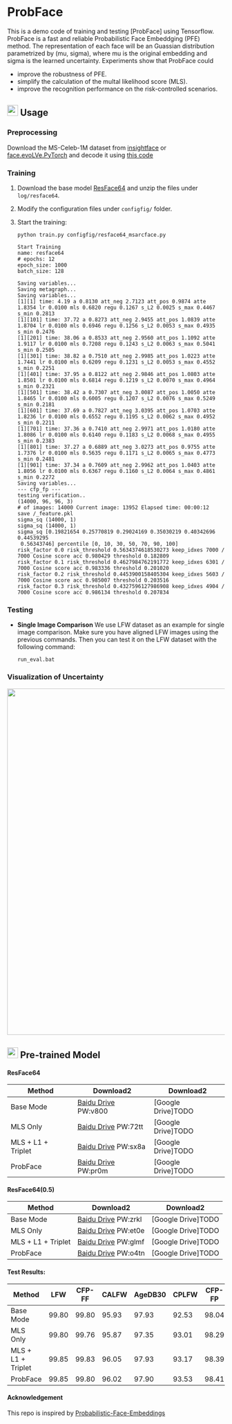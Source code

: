 # ProbFace


This is a demo code of training and testing [ProbFace] using Tensorflow.
ProbFace is a fast and reliable Probabilistic Face Embeddging (PFE) method.
The representation of each face will be an Guassian distribution parametrized by (mu, sigma), where mu is the original embedding and sigma is the learned uncertainty. Experiments show that ProbFace could
+ improve the robustness of PFE.
+ simplify the calculation of the multal likelihood score (MLS).
+ improve the recognition performance on the risk-controlled scenarios.


## <img src="https://image.flaticon.com/icons/svg/1/1383.svg" width="25"/> Usage

### Preprocessing

Download the MS-Celeb-1M dataset from [insightface](https://github.com/deepinsight/insightface/wiki/Dataset-Zoo) or [face.evoLVe.PyTorch](https://github.com/ZhaoJ9014/face.evoLVe.PyTorch#Data-Zoo) and decode it using [this code](https://github.com/deepinsight/insightface/blob/master/recognition/data/rec2image.py)

### Training
1. Download the base model [ResFace64](https://drive.baidu.com/open?id=1MiC_qCj5GFidWLtON9ekClOCJu6dPHT4) and unzip the files under ```log/resface64```.

2. Modify the configuration files under ```configfig/``` folder.

4. Start the training:
    ``` Shell
    python train.py configfig/resface64_msarcface.py
    ```
   
    ```
    Start Training
    name: resface64
    # epochs: 12
    epoch_size: 1000
    batch_size: 128

    Saving variables...
    Saving metagraph...
    Saving variables...
    [1][1] time: 4.19 a 0.8130 att_neg 2.7123 att_pos 0.9874 atte 1.8354 lr 0.0100 mls 0.6820 regu 0.1267 s_L2 0.0025 s_max 0.4467 s_min 0.2813
    [1][101] time: 37.72 a 0.8273 att_neg 2.9455 att_pos 1.0839 atte 1.8704 lr 0.0100 mls 0.6946 regu 0.1256 s_L2 0.0053 s_max 0.4935 s_min 0.2476
    [1][201] time: 38.06 a 0.8533 att_neg 2.9560 att_pos 1.1092 atte 1.9117 lr 0.0100 mls 0.7208 regu 0.1243 s_L2 0.0063 s_max 0.5041 s_min 0.2505
    [1][301] time: 38.82 a 0.7510 att_neg 2.9985 att_pos 1.0223 atte 1.7441 lr 0.0100 mls 0.6209 regu 0.1231 s_L2 0.0053 s_max 0.4552 s_min 0.2251
    [1][401] time: 37.95 a 0.8122 att_neg 2.9846 att_pos 1.0803 atte 1.8501 lr 0.0100 mls 0.6814 regu 0.1219 s_L2 0.0070 s_max 0.4964 s_min 0.2321
    [1][501] time: 38.42 a 0.7307 att_neg 3.0087 att_pos 1.0050 atte 1.8465 lr 0.0100 mls 0.6005 regu 0.1207 s_L2 0.0076 s_max 0.5249 s_min 0.2181
    [1][601] time: 37.69 a 0.7827 att_neg 3.0395 att_pos 1.0703 atte 1.8236 lr 0.0100 mls 0.6552 regu 0.1195 s_L2 0.0062 s_max 0.4952 s_min 0.2211
    [1][701] time: 37.36 a 0.7410 att_neg 2.9971 att_pos 1.0180 atte 1.8086 lr 0.0100 mls 0.6140 regu 0.1183 s_L2 0.0068 s_max 0.4955 s_min 0.2383
    [1][801] time: 37.27 a 0.6889 att_neg 3.0273 att_pos 0.9755 atte 1.7376 lr 0.0100 mls 0.5635 regu 0.1171 s_L2 0.0065 s_max 0.4773 s_min 0.2481
    [1][901] time: 37.34 a 0.7609 att_neg 2.9962 att_pos 1.0403 atte 1.8056 lr 0.0100 mls 0.6367 regu 0.1160 s_L2 0.0064 s_max 0.4861 s_min 0.2272
    Saving variables...
    --- cfp_fp ---
    testing verification..
    (14000, 96, 96, 3)
    # of images: 14000 Current image: 13952 Elapsed time: 00:00:12
    save /_feature.pkl
    sigma_sq (14000, 1)
    sigma_sq (14000, 1)
    sigma_sq [0.19821654 0.25770819 0.29024169 0.35030219 0.40342696 0.44539295
     0.56343746] percentile [0, 10, 30, 50, 70, 90, 100]
    risk_factor 0.0 risk_threshold 0.5634374618530273 keep_idxes 7000 / 7000 Cosine score acc 0.980429 threshold 0.182809
    risk_factor 0.1 risk_threshold 0.4627984762191772 keep_idxes 6301 / 7000 Cosine score acc 0.983336 threshold 0.201020
    risk_factor 0.2 risk_threshold 0.4453900158405304 keep_idxes 5603 / 7000 Cosine score acc 0.985007 threshold 0.203516
    risk_factor 0.3 risk_threshold 0.4327596127986908 keep_idxes 4904 / 7000 Cosine score acc 0.986134 threshold 0.207834
    ```

### Testing
+ **Single Image Comparison**
    We use LFW dataset as an example for single image comparison. Make sure you have aligned LFW images using the previous commands. Then you can test it on the LFW dataset with the following command:
    ```Shell
    run_eval.bat
    ```

### Visualization of Uncertainty

<img src="https://github.com/KaenChan/ProbFace/blob/main/log/ms1m-examples-choice-probface.jpg" width="800px">


## <img src="https://image.flaticon.com/icons/svg/48/48541.svg" width="25"/> Pre-trained Model

#### ResFace64
| Method | Download2 | Download2 |
| ------ |--- | ----- |
|Base Mode| [Baidu Drive](https://pan.baidu.com/s/1ACjDBxA0tWFXs70J4dDv2A) PW:v800| [Google Drive]TODO  |
|MLS Only| [Baidu Drive](https://pan.baidu.com/s/128A5r0q_NMvuQMUCs3WdCg) PW:72tt| [Google Drive]TODO  |
|MLS + L1 + Triplet| [Baidu Drive](https://pan.baidu.com/s/1B4EtWymXe-E2WT7f7YHifA) PW:sx8a| [Google Drive]TODO  |
|ProbFace| [Baidu Drive](https://pan.baidu.com/s/134XMGLIMd3iKx_9wRUH_Rg) PW:pr0m| [Google Drive]TODO  |

#### ResFace64(0.5)
| Method | Download2 | Download2 |
| ------ |--- | ----- |
|Base Mode| [Baidu Drive](https://pan.baidu.com/s/1XJr0ZMxOPczEh62t9rg6qg) PW:zrkl| [Google Drive]TODO  |
|MLS Only| [Baidu Drive](https://pan.baidu.com/s/1l4gD64yN3h0WYtqHap-KJw) PW:et0e| [Google Drive]TODO  |
|MLS + L1 + Triplet| [Baidu Drive](https://pan.baidu.com/s/1GX4oQOgmoWovqm2N-JXzCQ) PW:glmf| [Google Drive]TODO |  
|ProbFace | [Baidu Drive](https://pan.baidu.com/s/1r10dVUpgrr3pifvd1LYB-g) PW:o4tn| [Google Drive]TODO  |

#### Test Results: 
| Method | LFW   | CFP-FF | CALFW | AgeDB30| CPLFW | CFP-FP | Vgg2FP | Avg |
| ------ | ------   | ------ |--- | ---| --- | --- | --- | --- |
|Base Mode| 99.80 | 99.80 | 95.93 | 97.93 | 92.53 | 98.04 | 94.92 | 96.99|
|MLS Only| 99.80 | 99.76 | 95.87 | 97.35 | 93.01 | 98.29 | 95.26 | 97.05 |
|MLS + L1 + Triplet| 99.85 | 99.83 | 96.05 | 97.93 | 93.17 | 98.39 | 95.36 | 97.22 |
|ProbFace | 99.85 | 99.80 | 96.02 | 97.90 | 93.53 | 98.41 | 95.34 | 97.26 |

#### Acknowledgement

This repo is inspired by [Probabilistic-Face-Embeddings](https://github.com/seasonSH/Probabilistic-Face-Embeddings)
